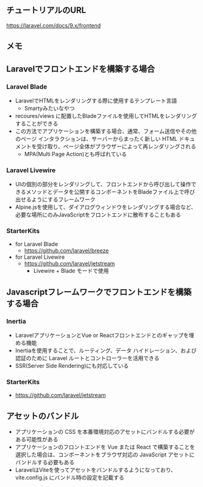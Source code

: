 ## チュートリアルのURL

https://laravel.com/docs/9.x/frontend

## メモ

## Laravelでフロントエンドを構築する場合

### Laravel Blade

- LaravelでHTMLをレンダリングする際に使用するテンプレート言語
  - Smartyみたいなやつ
- recoures/views に配置したBladeファイルを使用してHTMLをレンダリングすることができる
- この方法でアプリケーションを構築する場合、通常、フォーム送信やその他のページ インタラクションは、サーバーからまったく新しい HTML ドキュメントを受け取り、ページ全体がブラウザーによって再レンダリングされる
  - MPA(Multi Page Action)とも呼ばれている

### Laravel Livewire

- UIの個別の部分をレンダリングして、フロントエンドから呼び出して操作できるメソッドとデータを公開するコンポーネントをBladeファイル上で呼び出せるようにするフレームワーク
- Alpine.jsを使用して、ダイアログウィンドウをレンダリングする場合など、必要な場所にのみJavaScriptをフロントエンドに散布することもある

### StarterKits

- for Laravel Blade
  - https://github.com/laravel/breeze
- for Laravel Livewire 
  - https://github.com/laravel/jetstream
    - Livewire + Blade モードで使用

## Javascriptフレームワークでフロントエンドを構築する場合

### Inertia

- LaravelアプリケーションとVue or Reactフロントエンドとのギャップを埋める機能
- Inertiaを使用することで、ルーティング、データ ハイドレーション、および認証のために Laravel ルートとコントローラーを活用できる
- SSR(Server Side Rendering)にも対応している

### StarterKits

- https://github.com/laravel/jetstream

## アセットのバンドル

- アプリケーションの CSS を本番環境対応のアセットにバンドルする必要がある可能性がある
- アプリケーションのフロントエンドを Vue または React で構築することを選択した場合は、コンポーネントをブラウザ対応の JavaScript アセットにバンドルする必要もある
- LaravelはViteを使ってアセットをバンドルするようになっており、vite.config.js にバンドル時の設定を記載する
